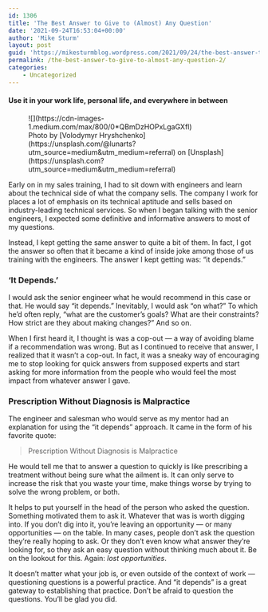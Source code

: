 ```yaml
---
id: 1306
title: 'The Best Answer to Give to (Almost) Any Question'
date: '2021-09-24T16:53:04+00:00'
author: 'Mike Sturm'
layout: post
guid: 'https://mikesturmblog.wordpress.com/2021/09/24/the-best-answer-to-give-to-almost-any-question/'
permalink: /the-best-answer-to-give-to-almost-any-question-2/
categories:
    - Uncategorized
---
```


#### Use it in your work life, personal life, and everywhere in between

<figure class="wp-caption">![](https://cdn-images-1.medium.com/max/800/0*QBmDzHOPxLgaGXfl)<figcaption class="wp-caption-text">Photo by [Volodymyr Hryshchenko](https://unsplash.com/@lunarts?utm_source=medium&utm_medium=referral) on [Unsplash](https://unsplash.com?utm_source=medium&utm_medium=referral)</figcaption></figure>Early on in my sales training, I had to sit down with engineers and learn about the technical side of what the company sells. The company I work for places a lot of emphasis on its technical aptitude and sells based on industry-leading technical services. So when I began talking with the senior engineers, I expected some definitive and informative answers to most of my questions.

Instead, I kept getting the same answer to quite a bit of them. In fact, I got the answer so often that it became a kind of inside joke among those of us training with the engineers. The answer I kept getting was: “it depends.”

### ‘It Depends.’

I would ask the senior engineer what he would recommend in this case or that. He would say “it depends.” Inevitably, I would ask “on what?” To which he’d often reply, “what are the customer’s goals? What are their constraints? How strict are they about making changes?” And so on.

When I first heard it, I thought is was a cop-out — a way of avoiding blame if a recommendation was wrong. But as I continued to receive that answer, I realized that it wasn’t a cop-out. In fact, it was a sneaky way of encouraging me to stop looking for quick answers from supposed experts and start asking for more information from the people who would feel the most impact from whatever answer I gave.

### Prescription Without Diagnosis is Malpractice

The engineer and salesman who would serve as my mentor had an explanation for using the “it depends” approach. It came in the form of his favorite quote:

> Prescription Without Diagnosis is Malpractice

He would tell me that to answer a question to quickly is like prescribing a treatment without being sure what the ailment is. It can only serve to increase the risk that you waste your time, make things worse by trying to solve the wrong problem, or both.

It helps to put yourself in the head of the person who asked the question. Something motivated them to ask it. Whatever that was is worth digging into. If you don’t dig into it, you’re leaving an opportunity — or many opportunities — on the table. In many cases, people don’t ask the question they’re really hoping to ask. Or they don’t even know what answer they’re looking for, so they ask an easy question without thinking much about it. Be on the lookout for this. Again: *lost opportunities*.

It doesn’t matter what your job is, or even outside of the context of work — questioning questions is a powerful practice. And “it depends” is a great gateway to establishing that practice. Don’t be afraid to question the questions. You’ll be glad you did.